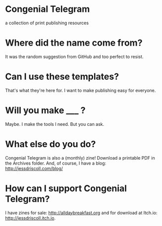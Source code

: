 # Congenial Telegram
a collection of print publishing resources

# Where did the name come from?
It was the random suggestion from GitHub and too perfect to resist.

# Can I use these templates?
That's what they're here for. I want to make publishing easy for everyone.

# Will you make ___ ?
Maybe. I make the tools I need. But you can ask.

# What else do you do? 
Congenial Telegram is also a (monthly) zine! Download a printable PDF in the Archives folder. And, of course, I have a blog: http://jessdriscoll.com/blog/

# How can I support Congenial Telegram?
I have zines for sale: http://alldaybreakfast.org and for download at Itch.io: http://jessdriscoll.itch.io.
